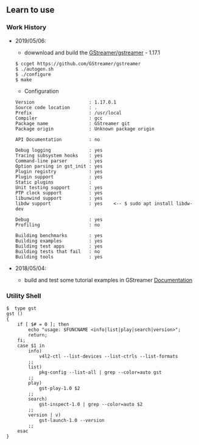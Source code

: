## Learn to use


### Work History

* 2019/05/06:
    - dowwnload and build the [GStreamer/gstreamer](https://github.com/GStreamer/gstreamer) - 1.17.1
    ```
    $ ccget https://github.com/GStreamer/gstreamer
    $ ./autogen.sh
    $ ./configure
    $ make
    ```
    - Configuration
    ```
	Version                    : 1.17.0.1
	Source code location       : .
	Prefix                     : /usr/local
	Compiler                   : gcc
	Package name               : GStreamer git
	Package origin             : Unknown package origin

	API Documentation          : no

	Debug logging              : yes
	Tracing subsystem hooks    : yes
	Command-line parser        : yes
	Option parsing in gst_init : yes
	Plugin registry            : yes
	Plugin support	           : yes
	Static plugins             : 
	Unit testing support       : yes
	PTP clock support          : yes
	libunwind support          : yes
	libdw support              : yes    <-- $ sudo apt install libdw-dev

	Debug                      : yes
	Profiling                  : no

	Building benchmarks        : yes
	Building examples          : yes
	Building test apps         : yes
	Building tests that fail   : no
	Building tools             : yes
    ```

* 2018/05/04:
    - build and test some tutorial examples in GStreamer [Documentation](https://gstreamer.freedesktop.org/documentation/)


### Utility Shell
```
$  type gst
gst ()
{
    if [ $# = 0 ]; then
        echo "usage: $FUNCNAME <info|list|play|search|version>";
        return;
    fi;
    case $1 in
        info)
            v4l2-ctl --list-devices --list-ctrls --list-formats
        ;;
        list)
            pkg-config --list-all | grep --color=auto gst
        ;;
        play)
            gst-play-1.0 $2
        ;;
        search)
            gst-inspect-1.0 | grep --color=auto $2
        ;;
        version | v)
            gst-launch-1.0 --version
        ;;
    esac
}
```


